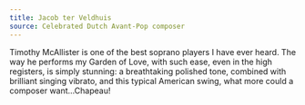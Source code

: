 ```yaml
---
title: Jacob ter Veldhuis
source: Celebrated Dutch Avant-Pop composer
---
```

Timothy McAllister is one of the best soprano players I have ever heard. The way he performs my Garden of Love, with such ease, even in the high registers, is simply stunning: a breathtaking polished tone, combined with brilliant singing vibrato, and this typical American swing, what more could a composer want...Chapeau!